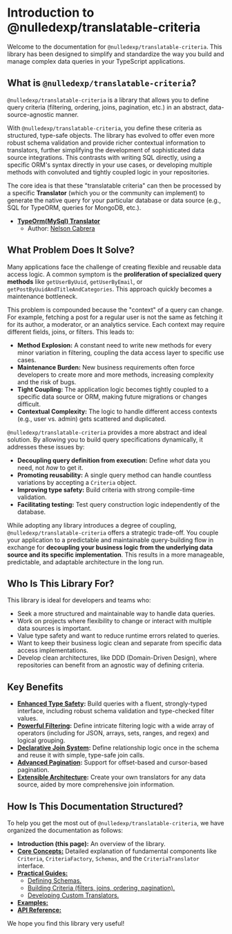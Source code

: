 # Introduction to @nulledexp/translatable-criteria

Welcome to the documentation for `@nulledexp/translatable-criteria`. This library has been
designed to simplify and standardize the way you build and manage complex data queries
in your TypeScript applications.

## What is `@nulledexp/translatable-criteria`?

`@nulledexp/translatable-criteria` is a library that allows you to define query criteria
(filtering, ordering, joins, pagination, etc.) in an abstract, data-source-agnostic manner.

With `@nulledexp/translatable-criteria`, you define these criteria as structured, type-safe
objects. The library has evolved to offer even more robust schema validation and provide
richer contextual information to translators, further simplifying the development of
sophisticated data source integrations.
This contrasts with writing SQL directly, using a specific ORM's syntax directly
in your use cases, or developing multiple methods with convoluted and tightly coupled logic
in your repositories.

The core idea is that these "translatable criteria" can then be processed by a specific
**Translator** (which you or the community can implement) to generate the native query
for your particular database or data source (e.g., SQL for TypeORM, queries for MongoDB, etc.).

- **[TypeOrm(MySql) Translator](https://www.npmjs.com/package/@nulledexp/typeorm-mysql-criteria-translator)**
  - Author: [Nelson Cabrera](https://github.com/Techscq)

## What Problem Does It Solve?

Many applications face the challenge of creating flexible and reusable data access logic. A common symptom is the **proliferation of specialized query methods** like `getUserByUuid`, `getUserByEmail`, or `getPostByUuidAndTitleAndCategories`. This approach quickly becomes a maintenance bottleneck.

This problem is compounded because the "context" of a query can change. For example, fetching a post for a regular user is not the same as fetching it for its author, a moderator, or an analytics service. Each context may require different fields, joins, or filters. This leads to:

- **Method Explosion:** A constant need to write new methods for every minor variation in filtering, coupling the data access layer to specific use cases.
- **Maintenance Burden:** New business requirements often force developers to create more and more methods, increasing complexity and the risk of bugs.
- **Tight Coupling:** The application logic becomes tightly coupled to a specific data source or ORM, making future migrations or changes difficult.
- **Contextual Complexity:** The logic to handle different access contexts (e.g., user vs. admin) gets scattered and duplicated.

`@nulledexp/translatable-criteria` provides a more abstract and ideal solution. By allowing you to build query specifications dynamically, it addresses these issues by:

- **Decoupling query definition from execution:** Define _what_ data you need, not _how_ to get it.
- **Promoting reusability:** A single query method can handle countless variations by accepting a `Criteria` object.
- **Improving type safety:** Build criteria with strong compile-time validation.
- **Facilitating testing:** Test query construction logic independently of the database.

While adopting any library introduces a degree of coupling, `@nulledexp/translatable-criteria` offers a strategic trade-off. You couple your application to a predictable and maintainable query-building flow in exchange for **decoupling your business logic from the underlying data source and its specific implementation**. This results in a more manageable, predictable, and adaptable architecture in the long run.

## Who Is This Library For?

This library is ideal for developers and teams who:

- Seek a more structured and maintainable way to handle data queries.
- Work on projects where flexibility to change or interact with multiple data sources is important.
- Value type safety and want to reduce runtime errors related to queries.
- Want to keep their business logic clean and separate from specific data access implementations.
- Develop clean architectures, like DDD (Domain-Driven Design), where repositories can benefit from an agnostic way of defining criteria.

## Key Benefits

- **[Enhanced Type Safety](../guides/schema-definitions/en.md):** Build queries with a fluent, strongly-typed interface, including robust schema validation and type-checked filter values.
- **[Powerful Filtering](../guides/building-criteria/en.md#2-applying-filters):** Define intricate filtering logic with a wide array of operators (including for JSON, arrays, sets, ranges, and regex) and logical grouping.
- **[Declarative Join System](../guides/building-criteria/en.md#3-adding-joins):** Define relationship logic once in the schema and reuse it with simple, type-safe join calls.
- **[Advanced Pagination](../guides/building-criteria/en.md#5-pagination):** Support for offset-based and cursor-based pagination.
- **[Extensible Architecture](../guides/developing-translators/en.md):** Create your own translators for any data source, aided by more comprehensive join information.

## How Is This Documentation Structured?

To help you get the most out of `@nulledexp/translatable-criteria`, we have organized the documentation as follows:

- **Introduction (this page):** An overview of the library.
- [**Core Concepts:**](../core-concepts/en.md) Detailed explanation of fundamental components
  like
  `Criteria`,
  `CriteriaFactory`, `Schemas`, and the `CriteriaTranslator` interface.
- [**Practical Guides:**](../guides)
  - [Defining Schemas.](../guides/schema-definitions/en.md)
  - [Building Criteria (filters, joins, ordering, pagination).](../guides/building-criteria/en.md)
  - [Developing Custom Translators.](../guides/developing-translators/en.md)
- [**Examples:**](../use-cases/en.md)
- [**API Reference:**](../api-reference/en.md)

We hope you find this library very useful!
